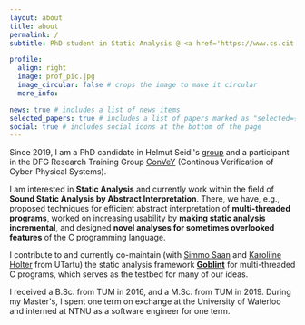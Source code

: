 ```yaml
---
layout: about
title: about
permalink: /
subtitle: PhD student in Static Analysis @ <a href='https://www.cs.cit.tum.de/pl/'>TUM</a> &nbsp;&nbsp;&nbsp;&nbsp;&nbsp;&nbsp;m.schwarz@tum.de

profile:
  align: right
  image: prof_pic.jpg
  image_circular: false # crops the image to make it circular
  more_info:

news: true # includes a list of news items
selected_papers: true # includes a list of papers marked as "selected={true}"
social: true # includes social icons at the bottom of the page
---
```


Since 2019, I am a PhD candidate in Helmut Seidl's [group](https://www.cs.cit.tum.de/en/pl/home/) and a participant in the DFG Research Training Group [ConVeY](https://convey.in.tum.de) (Continous Verification of Cyber-Physical Systems).

I am interested in **Static Analysis** and currently work within the field of **Sound Static Analysis by Abstract Interpretation**. There, we have, e.g., proposed techniques for efficient abstract interpretation of **multi-threaded programs**, worked on increasing usability by **making static analysis incremental**,
and designed **novel analyses for sometimes overlooked features** of the C programming language.

I contribute to and currently co-maintain (with [Simmo Saan](https://sim642.eu) and [Karoliine Holter](https://ut.ee/en/node/105999) from UTartu) the static analysis framework [**Goblint**](https://goblint.in.tum.de) for multi-threaded C programs, which serves as the testbed for many of our ideas.

I received a B.Sc. from TUM in 2016, and a M.Sc. from TUM in 2019. During my Master's, I spent one term on exchange at the University of Waterloo and interned at NTNU as a software engineer for one term.
